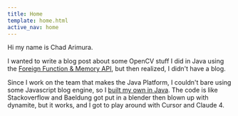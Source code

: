 ```yaml
---
title: Home
template: home.html
active_nav: home
---
```


Hi my name is Chad Arimura.

I wanted to write a blog post about some OpenCV stuff I did in Java using the [Foreign Function & Memory API](https://dev.java/learn/ffm/), but then realized, I didn't have a blog. 

Since I work on the team that makes the Java Platform, I couldn't bare using some Javascript blog engine, so I [built my own in Java](https://github.com/carimura/arc). The code is like Stackoverflow and Baeldung got put in a blender then blown up with dynamite, but it works, and I got to play around with Cursor and Claude 4.


